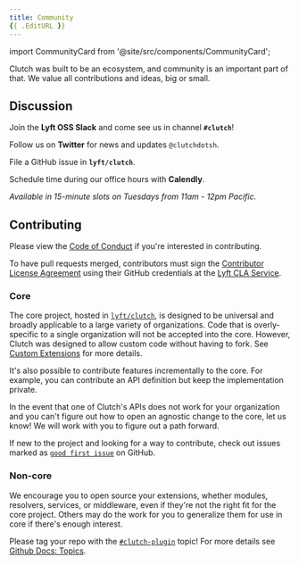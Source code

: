 ```yaml
---
title: Community
{{ .EditURL }}
---
```


import CommunityCard from '@site/src/components/CommunityCard';

Clutch was built to be an ecosystem, and community is an important part of that. We value all contributions and ideas, big or small.

## Discussion
<CommunityCard icon="slack" to="https://join.slack.com/t/lyftoss/shared_invite/zt-casz6lz4-G7gOx1OhHfeMsZKFe1emSA">

Join the **Lyft OSS Slack** and come see us in channel **`#clutch`**!

</CommunityCard>

<CommunityCard icon="twitter" to="https://twitter.com/clutchdotsh">

Follow us on **Twitter** for news and updates `@clutchdotsh`.

</CommunityCard>

<CommunityCard icon="github" to="https://github.com/lyft/clutch/issues">

File a GitHub issue in **`lyft/clutch`**.

</CommunityCard>

<CommunityCard icon="calendar" to="https://calendly.com/clutchsh/office-hours">

Schedule time during our office hours with **Calendly**.

*Available in 15-minute slots on Tuesdays from 11am - 12pm Pacific.*

</CommunityCard>

## Contributing

Please view the [Code of Conduct](https://github.com/lyft/clutch/blob/main/CODE_OF_CONDUCT.md) if you're interested in contributing.

To have pull requests merged, contributors must sign the [Contributor License Agreement](https://oss.lyft.com/cla/clas/1.0) using their GitHub credentials at the [Lyft CLA Service](https://oss.lyft.com/cla).

### Core

The core project, hosted in [`lyft/clutch`](https://github.com/lyft/clutch), is designed to be universal and broadly applicable to a large variety of organizations. Code that is overly-specific to a single organization will not be accepted into the core. However, Clutch was designed to allow custom code without having to fork. See [Custom Extensions](/docs/usage/extensions) for more details.

It's also possible to contribute features incrementally to the core. For example, you can contribute an API definition but keep the implementation private.

In the event that one of Clutch's APIs does not work for your organization and you can't figure out how to open an agnostic change to the core, let us know! We will work with you to figure out a path forward.

If new to the project and looking for a way to contribute, check out issues marked as [`good first issue`](https://github.com/lyft/clutch/issues?q=is%3Aissue+is%3Aopen+label%3A%22good+first+issue%22) on GitHub.

### Non-core

We encourage you to open source your extensions, whether modules, resolvers, services, or middleware, even if they're not the right fit for the core project. Others may do the work for you to generalize them for use in core if there's enough interest.

Please tag your repo with the [`#clutch-plugin`](https://github.com/topics/clutch-plugin) topic! For more details see [Github Docs: Topics](https://help.github.com/en/github/administering-a-repository/classifying-your-repository-with-topics).
